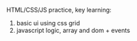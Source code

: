 HTML/CSS/JS practice,
key learning:
1. basic ui using css grid
2. javascript logic, array and dom + events